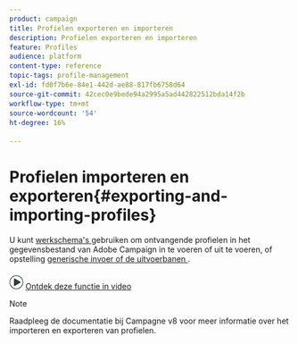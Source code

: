```yaml
---
product: campaign
title: Profielen exporteren en importeren
description: Profielen exporteren en importeren
feature: Profiles
audience: platform
content-type: reference
topic-tags: profile-management
exl-id: fd0f7b6e-84e1-442d-ae88-817fb6758d64
source-git-commit: 42cec0e9bede94a2995a5ad442822512bda14f2b
workflow-type: tm+mt
source-wordcount: '54'
ht-degree: 16%

---
```


# Profielen importeren en exporteren{#exporting-and-importing-profiles}



U kunt [ werkschema&#39;s ](#use-workflows) gebruiken om ontvangende profielen in het gegevensbestand van Adobe Campaign in te voeren of uit te voeren, of opstelling [ generische invoer of de uitvoerbanen ](#create-jobs).

![](assets/do-not-localize/how-to-video.png) [Ontdek deze functie in video](#import-profiles-video)

>[!NOTE]
>
>Raadpleeg de documentatie bij Campagne v8 voor meer informatie over het importeren en exporteren van profielen.


<!--

## Use workflows{#use-workflows}

Exports and imports are configured in dedicated templates executed through workflows via import and export activities. They can be repeated automatically according to a schedule, for example to automate data exchange between several information systems. [Learn more](../../platform/using/import-export-workflows.md#best-practices-when-importing-data)

If necessary, you can create an occasional import or export job via the **[!UICONTROL Generic imports and exports]** feature described below.

## Create jobs{#create-jobs}

To configure and execute data imports and exports jobs, go to the **[!UICONTROL Profiles and targets]** tab and click the **[!UICONTROL Jobs]** link. [Learn more](../../platform/using/about-generic-imports-exports.md)

![](assets/s_ncs_user_interface_import_link.png)


## Tutorial video {#import-profiles-video}

This video explains how to import profiles in Adobe Campaign, for an occasional import.

>[!VIDEO](https://video.tv.adobe.com/v/25608?quality=12)

Additional Campaign Classic how-to videos are available [here](https://experienceleague.adobe.com/docs/campaign-classic-learn/tutorials/overview.html?lang=nl-NL).
-->